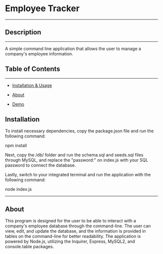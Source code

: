 # Employee Tracker

------

## Description
------

A simple command line application that allows the user to manage a company's employee information. 


## Table of Contents 
------

* [Installation & Usage](#installation)

* [About](#about)

* [Demo](#demo)


## Installation

To install necessary dependencies, copy the package.json file and run the following command: 

npm install

Next, copy the /db/ folder and run the schema.sql and seeds.sql files through MySQL, and replace the "password:" on index.js with your SQL password to connect the database.

Lastly, switch to your integrated terminal and run the application with the following command:

node index.js

------


## About

This program is designed for the user to be able to interact with a company's employee database through the command-line. The user can view, edit, and update the database, and the information is provided in tables on the command-line for better readability. The application is powered by Node.js, utilizing the Inquirer, Express, MySQL2, and 
console.table packages. 
